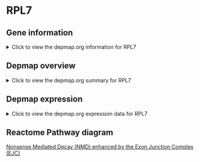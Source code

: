 <h1>RPL7</h1>

<h2>Gene information</h2>
<details>
  <summary>Click to view the depmap.org information for RPL7</summary>
  <iframe src="https://depmap.org/portal/gene/RPL7?tab=about" style="border:none;width:100%;height:800px"></iframe>
</details>

<h2>Depmap overview</h2>
<details>
  <summary>Click to view the depmap.org summary for RPL7</summary>
  <iframe src="https://depmap.org/portal/gene/RPL7?tab=overview" style="border:none;width:100%;height:800px"></iframe>
</details>

<h2>Depmap expression</h2>
<details>
  <summary>Click to view the depmap.org expression data for RPL7</summary>
  <iframe src="https://depmap.org/portal/gene/RPL7?tab=characterization" style="border:none;width:100%;height:800px"></iframe>
</details>



<h2>Reactome Pathway diagram</h2>
<a href="https://reactome.org/PathwayBrowser/#/R-HSA-975957" target="_BLANK">Nonsense Mediated Decay (NMD) enhanced by the Exon Junction Complex (EJC)</a>



